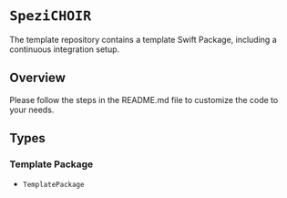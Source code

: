 # ``SpeziCHOIR``

<!--

This source file is part of the Stanford Spezi open source project

SPDX-FileCopyrightText: 2022 Stanford University and the project authors (see CONTRIBUTORS.md)

SPDX-License-Identifier: MIT
       
-->

The template repository contains a template Swift Package, including a continuous integration setup.

## Overview

Please follow the steps in the README.md file to customize the code to your needs.

## Types

### Template Package

- ``TemplatePackage``
